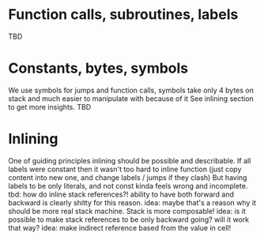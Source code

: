 # Function calls, subroutines, labels
TBD

# Constants, bytes, symbols
We use symbols for jumps and function calls, symbols take only 4 bytes on stack and much easier to manipulate with because of it
See inlining section to get more insights.
TBD

# Inlining
One of guiding principles inlining should be possible and describable.
If all labels were constant then it wasn't too hard to inline function (just copy content into new one, and change labels / jumps if they clash)
But having labels to be only literals, and not const kinda feels wrong and incomplete.
tbd: how do inline stack references?! ability to have both forward and backward is clearly shitty for this reason.
idea: maybe that's a reason why it should be more real stack machine. Stack is more composable!
idea: is it possible to make stack references to be only backward going? will it work that way?
idea: make indirect reference based from the value in cell!
